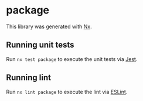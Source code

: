 # package

This library was generated with [Nx](https://nx.dev).

## Running unit tests

Run `nx test package` to execute the unit tests via [Jest](https://jestjs.io).

## Running lint

Run `nx lint package` to execute the lint via [ESLint](https://eslint.org/).
